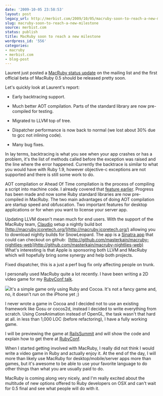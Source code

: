 ```yaml
---
date: '2009-10-05 23:58:53'
layout: post
legacy_url: http://merbist.com/2009/10/05/macruby-soon-to-reach-a-new-milestone/
slug: macruby-soon-to-reach-a-new-milestone
source: merbist.com
status: publish
title: MacRuby soon to reach a new milestone
wordpress_id: '556'
categories:
- macruby
- merbist.com
- blog-post
---
```


Laurent just posted a [MacRuby status update](http://bit.ly/2YPwRT) on the mailing list and the first official beta of MacRuby 0.5 should be released pretty soon.

Let's quickly look at Laurent's report:



	
  * Early backtracing support.

	
  * Much better AOT compilation. Parts of the standard library are now pre-compiled for testing.

	
  * Migrated to LLVM top of tree.

	
  * Dispatcher performance is now back to normal (we lost about 30% due to gcc not inlining code).

	
  * Many bug fixes.


In lay terms, backtracing is what you see when your app crashes or has a problem, it's the list of methods called before the exception was raised and the line where the error happened. Currently the backtrace is similar to what you would have with Ruby 1.9, however objective-c exceptions are not supported and there is still some work to do.

AOT compilation or Ahead Of Time compilation is the process of compiling a script into machine code. I already covered that [feature earlier](http://merbist.com/2009/07/12/compiled-hello-world-with-macruby/). Progress has been made and now some Ruby standard libraries are now pre-compiled in MacRuby. The two main advantages of doing AOT compilation are startup speed and obfuscation. Two important features for desktop applications or for when you want to license your server app.

Updating LLVM doesn't mean much for end users. With the support of the MacRuby team, [Claudio](http://www.icoretech.org/) setup a nightly build bot [http://macruby.icoretech.org/](http://macruby.icoretech.org/) allowing you to download nightly builds for SnowLeopard. The app is a [Sinatra app](http://sinatrarb.com) that could can checkout on github:  [http://github.com/masterkain/macruby-nightlies-web](http://github.com/masterkain/macruby-nightlies-web) What's interesting is that Apple is sponsoring both LLVM and MacRuby which will hopefully bring some synergy and help both projects.

Fixed dispatcher, this is a just a perf bug fix only affecting people on trunk.

I personally used MacRuby quite a lot recently. I have been writing a 2D video game for my [RubyConf talk](http://rubyconf.org/talks/153-writing-2-d-games-for-the-osx-platform-in-ruby).

![](http://img.skitch.com/20091006-kj64ix4up5q8dh4yin38hjrjcp.jpg)It's a simple game only using Ruby and Cocoa. It's not a fancy game and, no, it doesn't run on the iPhone yet ;)

I never wrote a game in Cocoa and I decided not to use an existing framework like Gosu or cocos2d, instead I decided to write everything from scratch. Using CoreAnimation instead of OpenGL, the task wasn't that hard at all. in less than 1,000 LOC (before refactoring), I have a fully working game.

I will be previewing the game at [RailsSummit](http://www.railssummit.com.br/) and will show the code and explain how to get there at [RubyConf](http://rubyconf.org/talks/153-writing-2-d-games-for-the-osx-platform-in-ruby).

When I started getting involved with MacRuby, I really did not think I would write a video game in Ruby and actually enjoy it. At the end of the day, I will more than likely use MacRuby for desktop/mobile/server apps more than games, but it's awesome to be able to use your favorite language to do other things than what you are usually paid to do.

MacRuby is coming along very nicely, and I'm really excited about the multitude of new options offered to Ruby developers on OSX and can't wait for 0.5 final and see what people will do with it.
